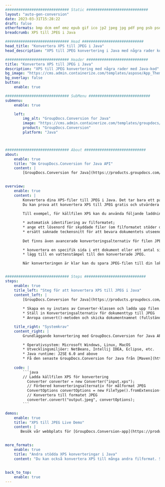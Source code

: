 ```yaml
---
############################# Static ############################
layout: "auto-gen-conversion"
date: 2023-03-31T15:28:22
draft: false
otherformats: bmp dcm emf emz epub gif ico jp2 jpeg jpg pdf png psb psd svg svgz tex tga tif tiff webp wmf wmz xps
breadcrumb: XPS till JPEG i Java

############################# Head ############################
head_title: "Konvertera XPS till JPEG i Java"
head_description: "XPS till JPEG konvertering i Java med några rader kod. Konvertera över 160 filformat med hjälp av GroupDocs dokumentkonverterings-API för Java"

############################# Header ############################
title: "Konvertera XPS till JPEG i Java"
description: "XPS till JPEG konvertering med några rader med Java-kod"
bg_image: "https://cms.admin.containerize.com/templates/aspose/App_Themes/V3/images/bg/header1.png"
bg_overlay: false
button:
    enable: true

############################# SubMenu ############################
submenu:
    enable: true

    left:
        img_alt: "GroupDocs.Conversion for Java"
        image: "https://cms.admin.containerize.com/templates/groupdocs/images/product-logos/90x90-noborder/groupdocs-conversion-java.png"
        product: "GroupDocs.Conversion"
        platform: "Java"



############################# About ############################
about:
    enable: true
    title: "Om GroupDocs.Conversion for Java API"
    content: |
        [GroupDocs.Conversion for Java](https://products.groupdocs.com/conversion/java/) är ett avancerat filformatkonverterings-API för konvertering mellan populära bild- och dokumentformat som Microsoft Office, OpenDocument, PDF, HTML, e-post, CAD. och mycket mer med bara några rader kod. Det inbyggda API:t upptäcker automatiskt formaten för originaldokumenten och erbjuder många alternativ för att anpassa de konverterade dokumenten. Tillsammans med funktionen att extrahera information från ett dokument, stöder den också cachelagring av konverteringsresultaten till den lokala disken som standard. Men alla typer av cachelagring kan stödjas genom att implementera lämpliga gränssnitt - Amazon S3, Dropbox, Google Drive, Windows Azure, Reddis eller andra.
    

overview:
    enable: true
    content: |
        Konvertera dina XPS-filer till JPEG i Java. Det tar bara ett par rader med Java-kod på valfri plattform, som Windows, Linux, macOS.
        Du kan prova att konvertera XPS till JPEG gratis och utvärdera kvaliteten på konverteringsresultaten. Tillsammans med enkla filkonverteringsskript kan du prova mer sofistikerade alternativ för att ladda källfilen XPS och lagra JPEG-utdata. 
        
        Till exempel, för källfilen XPS kan du använda följande laddningsalternativ:

        * automatisk identifiering av filformatet;
        * ange ett lösenord för skyddade filer (om filformatet stöder det);
        * ersätt saknade teckensnitt för att bevara dokumentets utseende.
        
        Det finns även avancerade konverteringsalternativ för filen JPEG:

        * konvertera en specifik sida i ett dokument eller ett antal sidor;
        * lägg till en vattenstämpel till den konverterade JPEG.

        När konverteringen är klar kan du spara JPEG-filen till din lokala filsökväg eller till tredje parts lagring såsom FTP, Amazon S3, Google Drive, Dropbox etc. Observera - för att konvertera XPS till JPEG behöver du inte installera någon ytterligare programvara, såsom MS Office, Open Office, Adobe Acrobat Reader etc.


############################# Steps ############################
steps:
    enable: true
    title_left: "Steg för att konvertera XPS till JPEG i Java"
    content_left: |
        [GroupDocs.Conversion for Java](https://products.groupdocs.com/conversion/java/) låter utvecklare enkelt konvertera XPS fil till JPEG med några rader kod.
        
        * Skapa en ny instans av Converter-klassen och ladda upp filen XPS med den fullständiga sökvägen
        * Ställ in Konverteringsalternativ för dokumenttyp till JPEG
        * Anropa convert()-metoden och skicka dokumentnamnet (fullständig sökväg) och formatet (JPEG) som en parameter

    title_right: "Systemkrav"
    content_right: |
        Grundläggande konvertering med GroupDocs.Conversion for Java API kan göras med bara några rader kod. Våra API:er stöds på alla större plattformar och operativsystem. Innan du kör koden nedan, se till att du har följande förutsättningar installerade på ditt system.

        * Operativsystem: Microsoft Windows, Linux, MacOS
        * Utvecklingsmiljöer: NetBeans, Intellij IDEA, Eclipse, etc.
        * Java runtime: J2SE 6.0 and above
        * Få den senaste GroupDocs.Conversion for Java från [Maven](https://repository.groupdocs.com/webapp/#/artifacts/browse/tree/General/repo/com/groupdocs/groupdocs-conversion)
         
    code: |
        ```java    
        // Ladda källfilen XPS för konvertering
          Converter converter = new Converter("input.xps");
          // Förbered konverteringsalternativ för målformat JPEG
          ConvertOptions convertOptions = new FileType().fromExtension("jpeg").getConvertOptions();
          // Konvertera till formatet JPEG
          converter.convert("output.jpeg", convertOptions);
        ```

demos:
    enable: true
    title: "XPS till JPEG Live Demo"
    content: |
       Besök vår webbplats för [GroupDocs.Conversion-app](https://products.groupdocs.app/conversion/family) och försök konvertera XPS till JPEG nu. Den kostnadsfria demon har följande fördelar
          

more_formats:
    enable: true
    title: "Andra stödda XPS konverteringar i Java"
    content: "Du kan också konvertera XPS till många andra filformat. Se listan nedan."
       
       
back_to_top:
    enable: true
---
```

